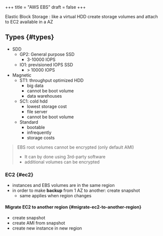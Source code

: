 +++
title = "AWS EBS"
draft = false
+++

Elastic Block Storage
: like a virtual HDD
    create storage volumes and attach to EC2
    available in a AZ


## Types {#types}

-   SDD
    -   GP2: General purpose SSD
        -   3-10000 IOPS
    -   IO1: previsioned IOPS SSD
        -   &gt; 10000 IOPS
-   Magnetic
    -   ST1: throughput optimized HDD
        -   big data
        -   cannot be boot volume
        -   data warehouses
    -   SC1: cold hdd
        -   lowest storage cost
        -   file server
        -   cannot be boot volume
    -   Standard
        -   bootable
        -   infrequently
        -   storage costs

> EBS root volumes cannot be encrypted (only default AMI)
>
> -   It can by done using 3rd-party software
> -   additional volumes can be encrypted


### EC2 {#ec2}

-   instances and EBS volumes are in the same region
-   in order to make **backup** from 1 AZ to another: create snapshot
    -   same applies when region changes


#### Migrate EC2 to another region {#migrate-ec2-to-another-region}

-   create snapshot
-   create AMI from snapshot
-   create new instance in new region
